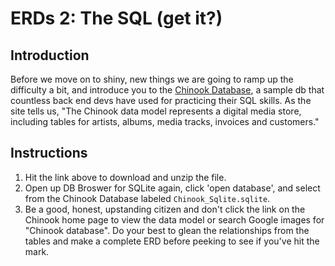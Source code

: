 # ERDs 2: The SQL (get it?)

## Introduction
Before we move on to shiny, new things we are going to ramp up the difficulty a bit, and introduce you to the [Chinook Database](https://chinookdatabase.codeplex.com/), a sample db that countless back end devs have used for practicing their SQL skills. As the site tells us, "The Chinook data model represents a digital media store, including tables for artists, albums, media tracks, invoices and customers."

## Instructions
1. Hit the link above to download and unzip the file.
1. Open up DB Broswer for SQLite again, click 'open database', and select from the Chinook Database labeled `Chinook_Sqlite.sqlite`.  
1. Be a good, honest, upstanding citizen and don't click the link on the Chinook home page to view the data model or search Google images for "Chinook database". Do your best to glean the relationships from the tables and make a complete ERD before peeking to see if you've hit the mark.

